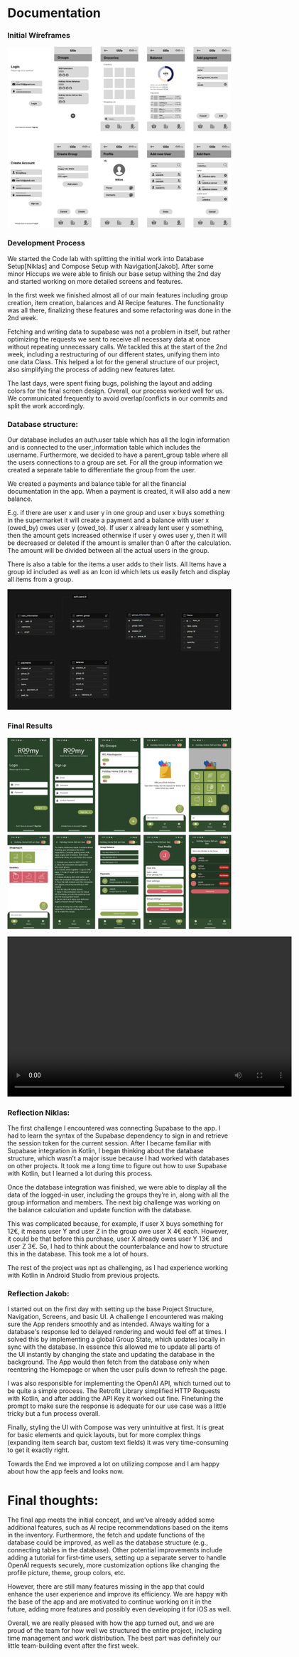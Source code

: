 # Documentation 

### Initial Wíreframes

![mockups](images/wireframes.png)


### Development Process

We started the Code lab with splitting the initial work into Database Setup[Niklas] and Compose Setup with Navigation[Jakob]. After some minor Hiccups we were able to finish our base setup withing the 2nd day and started working on more detailed screens and features.

In the first week we finished almost all of our main features including group creation, item creation, balances and AI Recipe features. The functionality was all there, finalizing these features and some refactoring was done in the 2nd week.

Fetching and writing data to supabase was not a problem in itself, but rather optimizing the requests we sent to receive all necessary data at once without repeating unnecessary calls. We tackled this at the start of the 2nd week, including a restructuring of our different states, unifying them into one data Class.
This helped a lot for the general structure of our project, also simplifying the process of adding new features later.

The last days, were spent fixing bugs, polishing the layout and adding colors for the final screen design. 
Overall, our process worked well for us. We communicated frequently to avoid overlap/conflicts in our commits and split the work accordingly.

### Database structure:

Our database includes an auth.user table which has all the login information and is connected to the user_information table which includes the username. Furthermore, we decided to have a parent_group table where all the users connections to a group are set. For all the group information we created a separate table to differentiate the group from the user.

We created a payments and balance table for all the financial documentation in the app. When a payment is created, it will also add a new balance.

E.g. if there are user x and user y in one group and user x buys something in the supermarket it will create a payment and a balance with user x (owed_by) owes user y (owed_to). If user x already lent user y something, then the amount gets increased otherwise if user y owes user y, then it will be decreased or deleted if the amount is smaller than 0 after the calculation. The amount will be divided between all the actual users in the group.

There is also a table for the items a user adds to their lists. All Items have a group id included as well as an Icon id which lets us easily fetch and display all items from a group.

![database](images/database.png)


### Final Results

![screenshots](images/screenshots.png)

<video width="640" height="360" controls>
  <source src="images/screenrecording.mp4" type="video/mp4">
  Your browser does not support the video tag.
</video>

### Reflection Niklas:

The first challenge I encountered was connecting Supabase to the app. I had to learn the syntax of the Supabase dependency to sign in and retrieve the session token for the current session. After I became familiar with Supabase integration in Kotlin, I began thinking about the database structure, which wasn’t a major issue because I had worked with databases on other projects. It took me a long time to figure out how to use Supabase with Kotlin, but I learned a lot during this process. 

Once the database integration was finished, we were able to display all the data of the logged-in user, including the groups they’re in, along with all the group information and members. The next big challenge was working on the balance calculation and update function with the database.

This was complicated because, for example, if user X buys something for 12€, it means user Y and user Z in the group owe user X 4€ each. However, it could be that before this purchase, user X already owes user Y 13€ and user Z 3€. So, I had to think about the counterbalance and how to structure this in the database. This took me a lot of hours. 

The rest of the project was npt as challenging, as I had experience working with Kotlin in Android Studio from previous projects. 

### Reflection Jakob:

I started out on the first day with setting up the base Project Structure, Navigation, Screens, and basic UI. A challenge I encountered was making sure the App renders smoothly and as intended. Always waiting for a database's response led to delayed rendering and would feel off at times. I solved this by implementing a global Group State, which updates locally in sync with the database. In essence this allowed me to update all parts of the UI instantly by changing the state and updating the database in the background. The App would then fetch from the database only when reentering the Homepage or when the user pulls down to refresh the page.



I was also responsible for implementing the OpenAI API, which turned out to be quite a simple process.  The Retrofit Library simplified HTTP Requests with Kotlin, and after adding the API Key it worked out fine. Finetuning the prompt to make sure the response is adequate for our use case was a little tricky but a fun process overall.



Finally, styling the UI with Compose was very unintuitive at first. It is great for basic elements and quick layouts, but for more complex things (expanding item search bar, custom text fields) it was very time-consuming to get it exactly right.

Towards the End we improved a lot on utilizing compose and I am happy about how the app feels and looks now. 


# Final thoughts:

The final app meets the initial concept, and we've already added some additional features, such as AI recipe recommendations based on the items in the inventory. Furthermore, the fetch and update functions of the database could be improved, as well as the database structure (e.g., connecting tables in the database). Other potential improvements include adding a tutorial for first-time users, setting up a separate server to handle OpenAI requests securely,  more customization options like changing the profile picture, theme, group colors, etc. 

However, there are still many features missing in the app that could enhance the user experience and improve its efficiency. We are happy with the base of the app and are motivated to continue working on it in the future, adding more features and possibly even developing it for iOS as well. 

Overall, we are really pleased with how the app turned out, and we are proud of the team for how well we structured the entire project, including time management and work distribution. The best part was definitely our little team-building event after the first week. 
